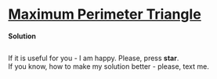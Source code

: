# [Maximum Perimeter Triangle](https://www.hackerrank.com/challenges/maximum-perimeter-triangle/problem)

**Solution**
```python
```

If it is useful for you - I am happy. Please, press **star**.  
If you know, how to make my solution better - please, text me.
